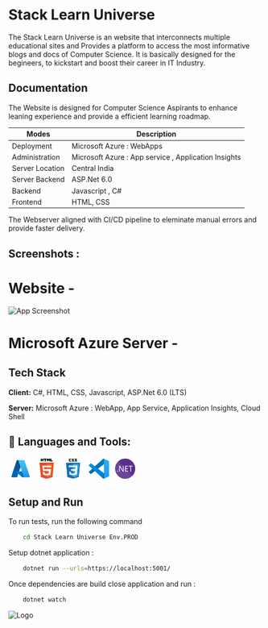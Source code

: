 
# Stack Learn Universe

The Stack Learn Universe is an website that interconnects multiple educational sites and
Provides a platform to access the most informative blogs and docs of Computer Science. It is basically designed for the begineers, to kickstart and boost their career
in IT Industry.



## Documentation
The Website is designed for Computer Science Aspirants to enhance leaning experience and provide a efficient learning roadmap.


| Modes         | Description                                                         |
| ----------------- | ------------------------------------------------------------------ |
|Deployment | Microsoft Azure : WebApps|
|Administration | Microsoft Azure : App service , Application Insights |
|Server Location|Central India|
| Server Backend | ASP.Net 6.0 |
| Backend | Javascript , C# |
|Frontend|HTML, CSS|

The Webserver aligned with CI/CD pipeline to eleminate manual errors and provide faster delivery.




## Screenshots :
# Website -

![App Screenshot]("Images/WebImage.png")

# Microsoft Azure Server -


## Tech Stack

**Client:** C#, HTML, CSS, Javascript, ASP.Net 6.0 (LTS)

**Server:** Microsoft Azure : WebApp, App Service, Application Insights, Cloud Shell 


## 🧰 Languages and Tools:
<p align="left" >
<img src="https://raw.githubusercontent.com/github/explore/80688e429a7d4ef2fca1e82350fe8e3517d3494d/topics/azure/azure.png" alt="VS Code" height="40" style="vertical-align:top; margin:4px">
<img src="https://raw.githubusercontent.com/github/explore/80688e429a7d4ef2fca1e82350fe8e3517d3494d/topics/html/html.png" alt="Python" height="40" style="vertical-align:top; margin:4px">
<img src="https://raw.githubusercontent.com/github/explore/80688e429a7d4ef2fca1e82350fe8e3517d3494d/topics/css/css.png" alt="Javascript" height="40" style="vertical-align:top; margin:4px">
<img src="https://raw.githubusercontent.com/github/explore/80688e429a7d4ef2fca1e82350fe8e3517d3494d/topics/visual-studio-code/visual-studio-code.png" alt="VS Code" height="40" style="vertical-align:top; margin:4px">
<img src="https://raw.githubusercontent.com/github/explore/80688e429a7d4ef2fca1e82350fe8e3517d3494d/topics/dotnet/dotnet.png" alt="dotnet" height="40" style="vertical-align:top; margin:4px">


## Setup and Run

To run tests, run the following command

```bash
    cd Stack Learn Universe Env.PROD
```
Setup dotnet application : 
```bash
    dotnet run --urls=https://localhost:5001/
```
Once dependencies are build close application and run :

```bash
    dotnet watch
```

![Logo](https://logos-world.net/wp-content/uploads/2021/05/Azure-New-Logo.png)

